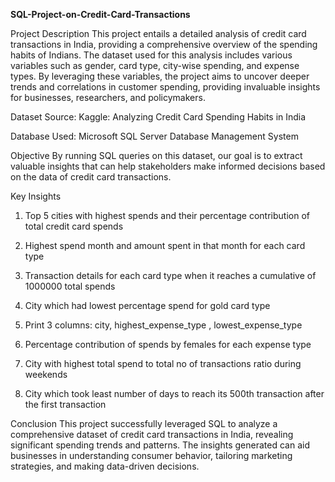 **SQL-Project-on-Credit-Card-Transactions**

Project Description
This project entails a detailed analysis of credit card transactions in India, providing a comprehensive overview of the spending habits of Indians. The dataset used for this analysis includes various variables such as gender, card type, city-wise spending, and expense types. By leveraging these variables, the project aims to uncover deeper trends and correlations in customer spending, providing invaluable insights for businesses, researchers, and policymakers.

Dataset Source:
Kaggle: Analyzing Credit Card Spending Habits in India

Database Used:
Microsoft SQL Server Database Management System

Objective
By running SQL queries on this dataset, our goal is to extract valuable insights that can help stakeholders make informed decisions based on the data of credit card transactions.

Key Insights
1) Top 5 cities with highest spends and their percentage contribution of total credit card spends

2) Highest spend month and amount spent in that month for each card type

3) Transaction details for each card type when it reaches a cumulative of 1000000 total spends

4) City which had lowest percentage spend for gold card type

5) Print 3 columns: city, highest_expense_type , lowest_expense_type

6) Percentage contribution of spends by females for each expense type

7) City with highest total spend to total no of transactions ratio during weekends

8) City which took least number of days to reach its 500th transaction after the first transaction


Conclusion
This project successfully leveraged SQL to analyze a comprehensive dataset of credit card transactions in India, revealing significant spending trends and patterns. The insights generated can aid businesses in understanding consumer behavior, tailoring marketing strategies, and making data-driven decisions. 

